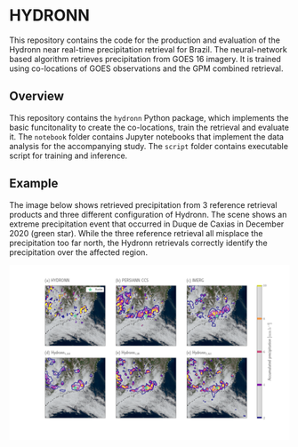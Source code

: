 # HYDRONN

This repository contains the code for the production and evaluation of the Hydronn near real-time precipitation retrieval for Brazil. The neural-network based algorithm retrieves precipitation from GOES 16 imagery. It is trained using co-locations of GOES observations and the GPM combined retrieval.

## Overview

This repository contains the ``hydronn`` Python package, which implements the basic funcitonality to create the co-locations, train the retrieval and evaluate it. The ``notebook`` folder
contains Jupyter notebooks that implement the data analysis for the accompanying study. The ``script`` folder contains executable script for training and inference.

## Example

The image below shows retrieved precipitation from 3 reference retrieval
products and three different configuration of Hydronn. The scene shows an
extreme precipitation event that occurred in Duque de Caxias in December 2020
(green star). While the three reference retrieval all misplace the precipitation
too far north, the Hydronn retrievals correctly identify the precipitation
over the affected region.

![](retrieval_example.png)



